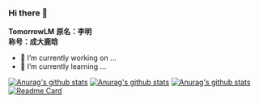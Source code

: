 ### Hi there 👋


**TomorrowLM**
**原名：李明 <br/>
称号：成大鹿晗<br/>**

- 🔭 I’m currently working on ...
- 🌱 I’m currently learning ...

[![Anurag's github stats](https://github-readme-stats.vercel.app/api?username=TomorrowLM&show_icons=true&theme=radical)](https://github.com/anuraghazra/github-readme-stats)
[![Anurag's github stats](https://github-readme-stats.vercel.app/api/top-langs/?username=TomorrowLM&layout=compact&hide=html&theme=dark)](https://github.com/anuraghazra/github-readme-stats)
[![Anurag's github stats](https://github-readme-streak-stats.herokuapp.com/?user=TomorrowLM&theme=highcontrast)](https://github.com/anuraghazra/github-readme-stats)
[![Readme Card](https://github-readme-stats.vercel.app/api/pin/?username=TomorrowLM&repo=github-readme-stats)](https://github.com/anuraghazra/github-readme-stats)

